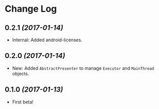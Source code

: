 Change Log
==========

0.2.1 *(2017-01-14)*
--------------------

* Internal: Added android-licenses.

0.2.0 *(2017-01-14)*
--------------------

* New: Added `AbstractPresenter` to manage `Executor` and `MainThread` objects.

0.1.0 *(2017-01-13)*
--------------------

* First beta!